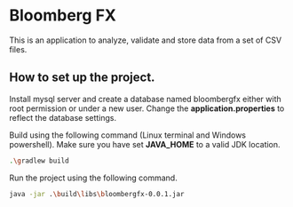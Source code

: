 # Bloomberg FX

This is an application to analyze, validate and store data from a set of CSV files.

## How to set up the project.

Install mysql server and create a database named bloombergfx either with root permission or under a new user. Change the **application.properties** to reflect the database settings. 

Build using the following command (Linux terminal and Windows powershell). Make sure you have set **JAVA_HOME** to a valid JDK location.
```bash
.\gradlew build
```
Run the project using the following command.
```bash
java -jar .\build\libs\bloombergfx-0.0.1.jar
```
